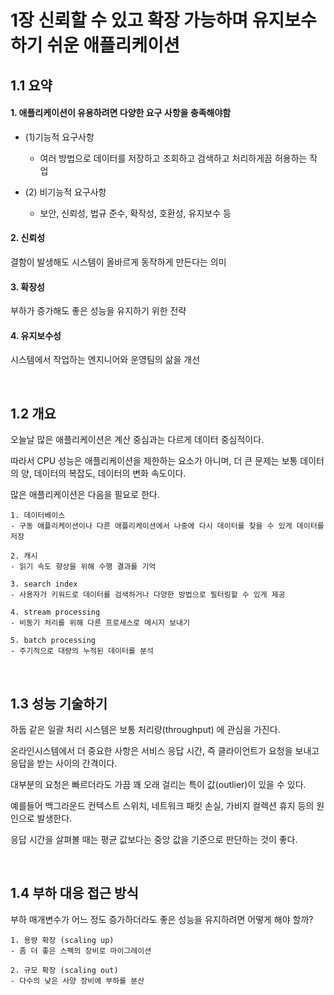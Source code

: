 # 1장 신뢰할 수 있고 확장 가능하며 유지보수하기 쉬운 애플리케이션
## 1.1 요약
#### 1. 애플리케이션이 유용하려면 다양한 요구 사항을 충족해야함
- (1)기능적 요구사항
    -  여러 방법으로 데이터를 저장하고 조회하고 검색하고 처리하게끔 허용하는 작업


- (2) 비기능적 요구사항
    - 보안, 신뢰성, 법규 준수, 확작성, 호환성, 유지보수 등
    
#### 2. 신뢰성
결함이 발생해도 시스템이 올바르게 동작하게 만든다는 의미

#### 3. 확장성
부하가 증가해도 좋은 성능을 유지하기 위한 전략

#### 4. 유지보수성
시스템에서 작업하는 엔지니어와 운영팀의 삶을 개선

<br>

## 1.2 개요
오늘날 많은 애플리케이션은 계산 중심과는 다르게 데이터 중심적이다.

따라서 CPU 성능은 애플리케이션을 제한하는 요소가 아니며, 더 큰 문제는 보통 데이터의 양, 데이터의 복잡도, 데이터의 변화 속도이다.

많은 애플리케이션은 다음을 필요로 한다.
```
1. 데이터베이스
- 구동 애플리케이션이나 다른 애플리케이션에서 나중에 다시 데이터를 찾을 수 있게 데이터를 저장

2. 캐시
- 읽기 속도 향상을 위해 수행 결과를 기억

3. search index
- 사용자가 키워드로 데이터를 검색하거나 다양한 방법으로 필터링할 수 있게 제공

4. stream processing
- 비동기 처리를 위해 다른 프로세스로 메시지 보내기

5. batch processing
- 주기적으로 대량의 누적된 데이터를 분석
```

<br>

## 1.3 성능 기술하기
하둡 같은 일괄 처리 시스템은 보통 처리량(throughput) 에 관심을 가진다.

온라인시스템에서 더 중요한 사항은 서비스 응답 시간, 즉 클라이언트가 요청을 보내고 응답을 받는 사이의 간격이다.

대부분의 요청은 빠르더라도 가끔 꽤 오래 걸리는 특이 값(outlier)이 있을 수 있다.

예를들어 백그라운드 컨텍스트 스위치, 네트워크 패킷 손실, 가비지 컬렉션 휴지 등의 원인으로 발생한다.

응답 시간을 살펴볼 때는 평균 값보다는 중앙 값을 기준으로 판단하는 것이 좋다.

<br>

## 1.4 부하 대응 접근 방식
부하 매개변수가 어느 정도 증가하더라도 좋은 성능을 유지하려면 어떻게 해야 할까?
```
1. 용량 확장 (scaling up)
- 좀 더 좋은 스펙의 장비로 마이그레이션

2. 규모 확장 (scaling out)
- 다수의 낮은 사양 장비에 부하를 분산 
```